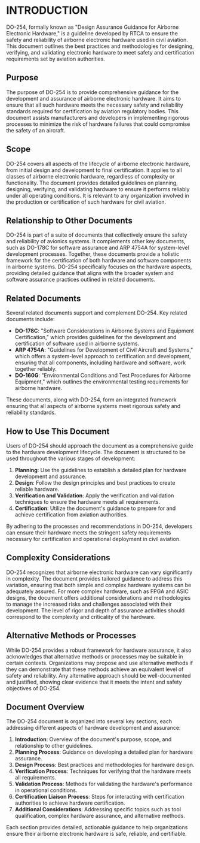 # INTRODUCTION

DO-254, formally known as "Design Assurance Guidance for Airborne Electronic Hardware," is a guideline developed by RTCA to ensure the safety and reliability of airborne electronic hardware used in civil aviation. This document outlines the best practices and methodologies for designing, verifying, and validating electronic hardware to meet safety and certification requirements set by aviation authorities.

## Purpose

The purpose of DO-254 is to provide comprehensive guidance for the development and assurance of airborne electronic hardware. It aims to ensure that all such hardware meets the necessary safety and reliability standards required for certification by aviation regulatory bodies. This document assists manufacturers and developers in implementing rigorous processes to minimize the risk of hardware failures that could compromise the safety of an aircraft.

## Scope

DO-254 covers all aspects of the lifecycle of airborne electronic hardware, from initial design and development to final certification. It applies to all classes of airborne electronic hardware, regardless of complexity or functionality. The document provides detailed guidelines on planning, designing, verifying, and validating hardware to ensure it performs reliably under all operating conditions. It is relevant to any organization involved in the production or certification of such hardware for civil aviation.

## Relationship to Other Documents

DO-254 is part of a suite of documents that collectively ensure the safety and reliability of avionics systems. It complements other key documents, such as DO-178C for software assurance and ARP 4754A for system-level development processes. Together, these documents provide a holistic framework for the certification of both hardware and software components in airborne systems. DO-254 specifically focuses on the hardware aspects, providing detailed guidance that aligns with the broader system and software assurance practices outlined in related documents.

## Related Documents

Several related documents support and complement DO-254. Key related documents include:

- **DO-178C**: "Software Considerations in Airborne Systems and Equipment Certification," which provides guidelines for the development and certification of software used in airborne systems.
- **ARP 4754A**: "Guidelines for Development of Civil Aircraft and Systems," which offers a system-level approach to certification and development, ensuring that all components, including hardware and software, work together reliably.
- **DO-160G**: "Environmental Conditions and Test Procedures for Airborne Equipment," which outlines the environmental testing requirements for airborne hardware.

These documents, along with DO-254, form an integrated framework ensuring that all aspects of airborne systems meet rigorous safety and reliability standards.

## How to Use This Document

Users of DO-254 should approach the document as a comprehensive guide to the hardware development lifecycle. The document is structured to be used throughout the various stages of development:

1. **Planning**: Use the guidelines to establish a detailed plan for hardware development and assurance.
2. **Design**: Follow the design principles and best practices to create reliable hardware.
3. **Verification and Validation**: Apply the verification and validation techniques to ensure the hardware meets all requirements.
4. **Certification**: Utilize the document's guidance to prepare for and achieve certification from aviation authorities.

By adhering to the processes and recommendations in DO-254, developers can ensure their hardware meets the stringent safety requirements necessary for certification and operational deployment in civil aviation.

## Complexity Considerations

DO-254 recognizes that airborne electronic hardware can vary significantly in complexity. The document provides tailored guidance to address this variation, ensuring that both simple and complex hardware systems can be adequately assured. For more complex hardware, such as FPGA and ASIC designs, the document offers additional considerations and methodologies to manage the increased risks and challenges associated with their development. The level of rigor and depth of assurance activities should correspond to the complexity and criticality of the hardware.

## Alternative Methods or Processes

While DO-254 provides a robust framework for hardware assurance, it also acknowledges that alternative methods or processes may be suitable in certain contexts. Organizations may propose and use alternative methods if they can demonstrate that these methods achieve an equivalent level of safety and reliability. Any alternative approach should be well-documented and justified, showing clear evidence that it meets the intent and safety objectives of DO-254.

## Document Overview

The DO-254 document is organized into several key sections, each addressing different aspects of hardware development and assurance:

1. **Introduction**: Overview of the document's purpose, scope, and relationship to other guidelines.
2. **Planning Process**: Guidance on developing a detailed plan for hardware assurance.
3. **Design Process**: Best practices and methodologies for hardware design.
4. **Verification Process**: Techniques for verifying that the hardware meets all requirements.
5. **Validation Process**: Methods for validating the hardware's performance in operational conditions.
6. **Certification Liaison Process**: Steps for interacting with certification authorities to achieve hardware certification.
7. **Additional Considerations**: Addressing specific topics such as tool qualification, complex hardware assurance, and alternative methods.

Each section provides detailed, actionable guidance to help organizations ensure their airborne electronic hardware is safe, reliable, and certifiable.
